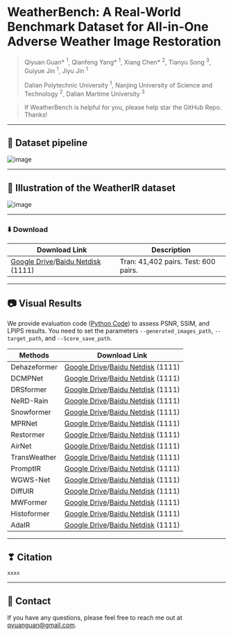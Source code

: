 # WeatherBench: A Real-World Benchmark Dataset for All-in-One Adverse Weather Image Restoration

> Qiyuan Guan* <sup>1</sup>, Qianfeng Yang* <sup>1</sup>, Xiang Chen* <sup>2</sup>,  Tianyu Song <sup>3</sup>, Guiyue Jin <sup>1</sup>, Jiyu Jin <sup>1</sup>
>
> Dalian Polytechnic University <sup>1</sup>, Nanjing University of Science and Technology <sup>2</sup>, Dalian Martime University <sup>3</sup>

> If WeatherBench is helpful for you, please help star the GitHub Repo. Thanks!

---

## :hammer: Dataset pipeline
![image](https://github.com/guanqiyuan/WeatherIR/blob/main/figs/data_pipeline.jpg)

---

## :date: Illustration of the WeatherIR dataset
![image](https://github.com/guanqiyuan/WeatherIR/blob/main/figs/dataset_show.jpg)

---

### ⬇️ Download
| Download Link | Description |
|---------|------|
| [Google Drive](https://seungjunnah.github.io/Datasets/gopro)/[Baidu Netdisk](https://seungjunnah.github.io/Datasets/gopro) (1111) | Tran: 41,402 pairs.    Test: 600 pairs. |

---

## 📷️ Visual Results

We provide evaluation code ([Python Code](https://github.com/guanqiyuan/WeatherBench/blob/main/evaluation.py)) to assess PSNR, SSIM, and LPIPS results. You need to set the parameters `--generated_images_path`, `--target_path`, and `--Score_save_path`.

| Methods | Download Link |
|---------|------|
| Dehazeformer |  [Google Drive](https://seungjunnah.github.io/Datasets/gopro)/[Baidu Netdisk](https://seungjunnah.github.io/Datasets/gopro) (1111) |
| DCMPNet      |  [Google Drive](https://seungjunnah.github.io/Datasets/gopro)/[Baidu Netdisk](https://seungjunnah.github.io/Datasets/gopro) (1111) |
| DRSformer    |  [Google Drive](https://seungjunnah.github.io/Datasets/gopro)/[Baidu Netdisk](https://seungjunnah.github.io/Datasets/gopro) (1111) |
| NeRD-Rain    |  [Google Drive](https://seungjunnah.github.io/Datasets/gopro)/[Baidu Netdisk](https://seungjunnah.github.io/Datasets/gopro) (1111) |
| Snowformer   |  [Google Drive](https://seungjunnah.github.io/Datasets/gopro)/[Baidu Netdisk](https://seungjunnah.github.io/Datasets/gopro) (1111) |
| MPRNet       |  [Google Drive](https://seungjunnah.github.io/Datasets/gopro)/[Baidu Netdisk](https://seungjunnah.github.io/Datasets/gopro) (1111) |
| Restormer    |  [Google Drive](https://seungjunnah.github.io/Datasets/gopro)/[Baidu Netdisk](https://seungjunnah.github.io/Datasets/gopro) (1111) |
| AirNet       |  [Google Drive](https://seungjunnah.github.io/Datasets/gopro)/[Baidu Netdisk](https://seungjunnah.github.io/Datasets/gopro) (1111) |
| TransWeather |  [Google Drive](https://seungjunnah.github.io/Datasets/gopro)/[Baidu Netdisk](https://seungjunnah.github.io/Datasets/gopro) (1111) |
| PromptIR     |  [Google Drive](https://seungjunnah.github.io/Datasets/gopro)/[Baidu Netdisk](https://seungjunnah.github.io/Datasets/gopro) (1111) |
| WGWS-Net     |  [Google Drive](https://seungjunnah.github.io/Datasets/gopro)/[Baidu Netdisk](https://seungjunnah.github.io/Datasets/gopro) (1111) |
| DiffUIR      |  [Google Drive](https://seungjunnah.github.io/Datasets/gopro)/[Baidu Netdisk](https://seungjunnah.github.io/Datasets/gopro) (1111) |
| MWFormer     |  [Google Drive](https://seungjunnah.github.io/Datasets/gopro)/[Baidu Netdisk](https://seungjunnah.github.io/Datasets/gopro) (1111) |
| Histoformer  |  [Google Drive](https://seungjunnah.github.io/Datasets/gopro)/[Baidu Netdisk](https://seungjunnah.github.io/Datasets/gopro) (1111) |
| AdaIR        |  [Google Drive](https://seungjunnah.github.io/Datasets/gopro)/[Baidu Netdisk](https://seungjunnah.github.io/Datasets/gopro) (1111) |

---

## ❣ Citation
`xxxx`

---

## 📧 Contact
If you have any questions, please feel free to reach me out at qyuanguan@gmail.com.
